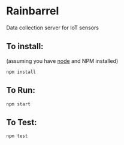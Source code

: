 # Rainbarrel

Data collection server for IoT sensors

## To install:
(assuming you have [node](http://nodejs.org/) and NPM installed)

`npm install`

## To Run:
`npm start`

## To Test:
`npm test`
